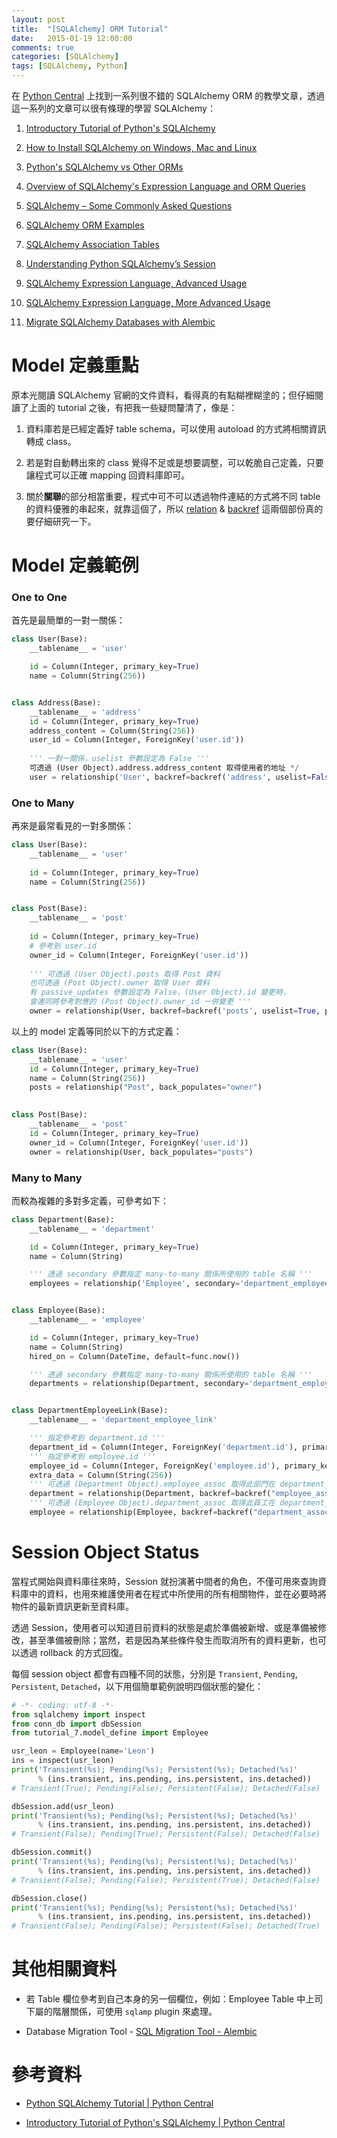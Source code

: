 ```yaml
---
layout: post
title:  "[SQLAlchemy] ORM Tutorial"
date:   2015-01-19 12:00:00
comments: true
categories: [SQLAlchemy]
tags: [SQLAlchemy, Python]
---
```


在 [Python Central](http://www.pythoncentral.io/) 上找到一系列很不錯的 SQLAlchemy ORM 的教學文章，透過這一系列的文章可以很有條理的學習 SQLAlchemy：

1. [Introductory Tutorial of Python's SQLAlchemy](http://www.pythoncentral.io/introductory-tutorial-python-sqlalchemy/)

2. [How to Install SQLAlchemy on Windows, Mac and Linux](http://www.pythoncentral.io/how-to-install-sqlalchemy/)

3. [Python's SQLAlchemy vs Other ORMs](http://www.pythoncentral.io/sqlalchemy-vs-orms/)

4. [Overview of SQLAlchemy's Expression Language and ORM Queries](http://www.pythoncentral.io/overview-sqlalchemys-expression-language-orm-queries/)

5. [SQLAlchemy – Some Commonly Asked Questions](http://www.pythoncentral.io/sqlalchemy-faqs/)

6. [SQLAlchemy ORM Examples](http://www.pythoncentral.io/sqlalchemy-orm-examples/)

7. [SQLAlchemy Association Tables](http://www.pythoncentral.io/sqlalchemy-association-tables/)

8. [Understanding Python SQLAlchemy’s Session](http://www.pythoncentral.io/understanding-python-sqlalchemy-session/)

9. [SQLAlchemy Expression Language, Advanced Usage](http://www.pythoncentral.io/sqlalchemy-expression-language-advanced/)

10. [SQLAlchemy Expression Language, More Advanced Usage](http://www.pythoncentral.io/sqlalchemy-expression-language-advanced-usage/)

11. [Migrate SQLAlchemy Databases with Alembic](http://www.pythoncentral.io/migrate-sqlalchemy-databases-alembic/)


Model 定義重點
==============

原本光閱讀 SQLAlchemy 官網的文件資料，看得真的有點糊裡糊塗的；但仔細閱讀了上面的 tutorial 之後，有把我一些疑問釐清了，像是：

1. 資料庫若是已經定義好 table schema，可以使用 autoload 的方式將相關資訊轉成 class。

2. 若是對自動轉出來的 class 覺得不足或是想要調整，可以乾脆自己定義，只要讓程式可以正確 mapping 回資料庫即可。

3. 關於**關聯**的部分相當重要，程式中可不可以透過物件連結的方式將不同 table 的資料優雅的串起來，就靠這個了，所以 [relation](http://docs.sqlalchemy.org/en/latest/orm/relationships.html) & [backref](http://docs.sqlalchemy.org/en/latest/orm/backref.html) 這兩個部份真的要仔細研究一下。


Model 定義範例
==============

### One to One

首先是最簡單的一對一關係：

``` python
class User(Base):
    __tablename__ = 'user'

    id = Column(Integer, primary_key=True)
    name = Column(String(256))


class Address(Base):
    __tablename__ = 'address'
    id = Column(Integer, primary_key=True)
    address_content = Column(String(256))
    user_id = Column(Integer, ForeignKey('user.id'))
    
    ''' 一對一關係，uselist 參數設定為 False '''
    可透過 (User Object).address.address_content 取得使用者的地址 */
    user = relationship('User', backref=backref('address', uselist=False))
```


### One to Many

再來是最常看見的一對多關係：

``` python
class User(Base):
    __tablename__ = 'user'
    
    id = Column(Integer, primary_key=True)
    name = Column(String(256))


class Post(Base):
    __tablename__ = 'post'
    
    id = Column(Integer, primary_key=True)
    # 參考到 user.id
    owner_id = Column(Integer, ForeignKey('user.id'))
    
    ''' 可透過 (User Object).posts 取得 Post 資料
   	也可透過 (Post Object).owner 取得 User 資料
    有 passive_updates 參數設定為 False，(User Object).id 變更時，
    會連同將參考對應的 (Post Object).owner_id 一併變更 '''
    owner = relationship(User, backref=backref('posts', uselist=True, passive_updates=False))
```

以上的 model 定義等同於以下的方式定義：

``` python
class User(Base):
    __tablename__ = 'user'
    id = Column(Integer, primary_key=True)
    name = Column(String(256))
    posts = relationship("Post", back_populates="owner")
 

class Post(Base):
    __tablename__ = 'post'
    id = Column(Integer, primary_key=True)
    owner_id = Column(Integer, ForeignKey('user.id'))
    owner = relationship(User, back_populates="posts")
```

### Many to Many

而較為複雜的多對多定義，可參考如下：

``` python
class Department(Base):
    __tablename__ = 'department'

    id = Column(Integer, primary_key=True)
    name = Column(String)

    ''' 透過 secondary 參數指定 many-to-many 關係所使用的 table 名稱 '''
    employees = relationship('Employee', secondary='department_employee_link')


class Employee(Base):
    __tablename__ = 'employee'

    id = Column(Integer, primary_key=True)
    name = Column(String)
    hired_on = Column(DateTime, default=func.now())

    ''' 透過 secondary 參數指定 many-to-many 關係所使用的 table 名稱 '''
    departments = relationship(Department, secondary='department_employee_link')


class DepartmentEmployeeLink(Base):
    __tablename__ = 'department_employee_link'

    ''' 指定參考到 department.id '''
    department_id = Column(Integer, ForeignKey('department.id'), primary_key=True)
    ''' 指定參考到 employee.id '''
    employee_id = Column(Integer, ForeignKey('employee.id'), primary_key=True)
    extra_data = Column(String(256))
    ''' 可透過 (Department Object).employee_assoc 取得此部門在 department_employee_link 中的所有資料 '''
    department = relationship(Department, backref=backref("employee_assoc"))
    ''' 可透過 (Employee Object).department_assoc 取得此員工在 department_employee_link 中的所有資料 '''
    employee = relationship(Employee, backref=backref("department_assoc"))
```


Session Object Status
=====================

當程式開始與資料庫往來時，Session 就扮演著中間者的角色，不僅可用來查詢資料庫中的資料，也用來維護使用者在程式中所使用的所有相關物件，並在必要時將物件的最新資訊更新至資料庫。

透過 Session，使用者可以知道目前資料的狀態是處於準備被新增、或是準備被修改，甚至準備被刪除；當然，若是因為某些條件發生而取消所有的資料更新，也可以透過 rollback 的方式回復。

每個 session object 都會有四種不同的狀態，分別是 `Transient`, `Pending`, `Persistent`, `Detached`，以下用個簡單範例說明四個狀態的變化：

``` python
# -*- coding: utf-8 -*-
from sqlalchemy import inspect
from conn_db import dbSession
from tutorial_7.model_define import Employee

usr_leon = Employee(name='Leon')
ins = inspect(usr_leon)
print('Transient(%s); Pending(%s); Persistent(%s); Detached(%s)'
      % (ins.transient, ins.pending, ins.persistent, ins.detached))
# Transient(True); Pending(False); Persistent(False); Detached(False)

dbSession.add(usr_leon)
print('Transient(%s); Pending(%s); Persistent(%s); Detached(%s)'
      % (ins.transient, ins.pending, ins.persistent, ins.detached))
# Transient(False); Pending(True); Persistent(False); Detached(False)

dbSession.commit()
print('Transient(%s); Pending(%s); Persistent(%s); Detached(%s)'
      % (ins.transient, ins.pending, ins.persistent, ins.detached))
# Transient(False); Pending(False); Persistent(True); Detached(False)

dbSession.close()
print('Transient(%s); Pending(%s); Persistent(%s); Detached(%s)'
      % (ins.transient, ins.pending, ins.persistent, ins.detached))
# Transient(False); Pending(False); Persistent(False); Detached(True)
```


其他相關資料
===========

- 若 Table 欄位參考到自己本身的另一個欄位，例如：Employee Table 中上司下屬的階層關係，可使用 `sqlamp` plugin 來處理。

- Database Migration Tool - [SQL Migration Tool - Alembic](https://alembic.readthedocs.org/en/latest/)


參考資料
=======

- [Python SQLAlchemy Tutorial | Python Central](http://www.pythoncentral.io/series/python-sqlalchemy-database-tutorial/)

- [Introductory Tutorial of Python's SQLAlchemy | Python Central](http://www.pythoncentral.io/introductory-tutorial-python-sqlalchemy/)


[1]:http://docs.sqlalchemy.org/en/latest/core/metadata.html#sqlalchemy.schema.MetaData
[2]:http://docs.sqlalchemy.org/en/latest/orm/extensions/declarative/api.html#sqlalchemy.ext.declarative.declarative_base
[3]:http://docs.sqlalchemy.org/en/latest/orm/session_basics.html
